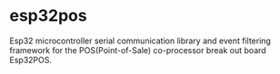 # esp32pos
Esp32 microcontroller serial communication library and event filtering framework for the POS(Point-of-Sale) co-processor break out board Esp32POS.
